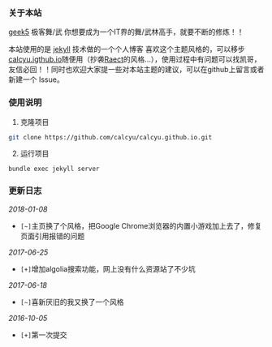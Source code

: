 ### 关于本站

[geek5](http://geek5.cn/) 极客舞/武 你想要成为一个IT界的舞/武林高手，就要不断的修炼！！

本站使用的是 [jekyll](http://jekyllrb.com/) 技术做的一个个人博客
喜欢这个主题风格的，可以移步[calcyu.igthub.io](https://github.com/calcyu/calcyu.github.io)随便用（抄袭[Raect](https://facebook.github.io/react/)的风格...），使用过程中有问题可以找凯哥，友信必回！！同时也欢迎大家提一些对本站主题的建议，可以在github上留言或者新建一个 Issue。

### 使用说明
1. 克隆项目
```bash
git clone https://github.com/calcyu/calcyu.github.io.git
```
2. 运行项目
```
bundle exec jekyll server
```

### 更新日志

*2018-01-08*
- `[~]`主页换了个风格，把Google Chrome浏览器的内置小游戏加上去了，修复页面引用报错的问题

*2017-06-25* 
- `[+]`增加algolia搜索功能，网上没有什么资源站了不少坑

*2017-06-18*
- `[~]`喜新厌旧的我又换了一个风格

*2016-10-05*
- `[+]`第一次提交